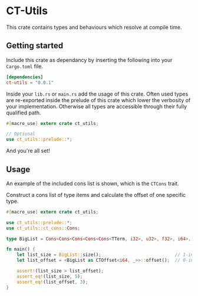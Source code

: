 # CT-Utils

This crate contains types and behaviours which resolve at compile time.

## Getting started

Include this crate as dependancy by inserting the following into your `Cargo.toml` file.

```toml
[dependencies]
ct-utils = "0.0.1"
```

Inside your `lib.rs` or `main.rs` add the usage of this crate.
Often used types are re-exported inside the prelude of this crate which lower the
verbosity of your implementation. Otherwise all types are accessible through their fully
qualified path.

```rust
#[macro_use] extern crate ct_utils;

// Optional
use ct_utils::prelude::*;
```

And you're all set!

## Usage

An example of the included cons list is shown, which is the `CTCons` trait.

Construct a cons list of type items and calculate the offset of one specific type.

```rust
#[macro_use] extern crate ct_utils;

use ct_utils::prelude::*;
use ct_utils::ct_cons::Cons;

type BigList = Cons<Cons<Cons<Cons<Cons<TTerm, i32>, u32>, f32>, i64>, usize>;

fn main() {
	let list_size = BigList::size();							// 1-indexed
	let list_offset = <BigList as CTOffset<i64, _>>::offset(); 	// 0-indexed

	assert!(list_size > list_offset);
	assert_eq!(list_size, 5);
	assert_eq!(list_offset, 3);
}
```
